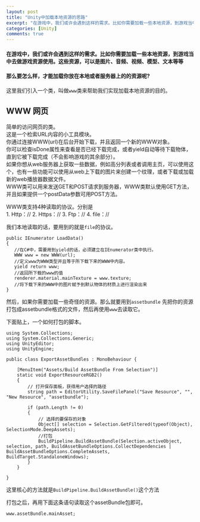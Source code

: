 ```yaml
---
layout: post
title: "Unity中加载本地资源的思路"
excerpt: "在游戏中，我们或许会遇到这样的需求。比如你需要加载一些本地资源，到游戏当中去做游戏资源使用。这些资源，可以是图片、音频、视频、模型、文本等等。那么要怎么样，才能加载你放在本地或者服务器上的的资源呢?"
categories: [Unity]
comments: true
---
```


#### 在游戏中，我们或许会遇到这样的需求。比如你需要加载一些本地资源，到游戏当中去做游戏资源使用。这些资源，可以是图片、音频、视频、模型、文本等等  
#### 那么要怎么样，才能加载你放在本地或者服务器上的的资源呢?

这里我们引入一个类，叫做`www`类来帮助我们实现加载本地资源的目的。  

## WWW 网页

简单的访问网页的类。  
这是一个检索URL内容的小工具模块。  
你通过连接WWW(url)在后台开始下载，并且返回一个新的WWW对象。  
你可以检查isDone属性来查看是否已经下载完成，或者yield自动等待下载物体，直到它被下载完成（不会影响游戏的其余部分）。  
如果你想从web服务器上获取一些数据，例如高分列表或者调用主页，可以使用这个，也有一些功能可以使用从web上下载的图片来创建一个纹理，或者下载或加载新的web播放器数据文件。   
WWW类可以用来发送GET和POST请求到服务器，WWW类默认使用GET方法，并且如果提供一个postData参数可用POST方法。   

WWW类支持4种读取的协议。分别是  
    1. Http：//
    2. Https：//
    3. Ftp：//
    4. file：//

我们本地读取的话，要用到的就是`file`的协议。  

    public IEnumerator LoadData()
    {
       //在C#中，需要用到yield的话，必须建立在IEnumerator类中执行。
       WWW www = new WWW(url);
       //定义www为WWW类型并且等于所下载下来的WWW中内容。
       yield return www;
       //返回所下载的www的值
       renderer.material.mainTexture = www.texture;
       //将下载下来的WWW中的图片赋予到默认物体的材质上进行渲染出来
    }


然后，如果你需要加载一些奇怪的资源。那么就要用到`assetbundle`
先把你的资源打包成assetbundle格式的文件，然后再使用`www`去读取它。

下面贴上，一个如何打包的脚本。  

    using System.Collections;
    using System.Collections.Generic;
    using UnityEditor;
    using UnityEngine;

    public class ExportAssetBundles : MonoBehaviour {

        [MenuItem("Assets/Build AssetBundle From Selection")]
        static void ExportResourceRGB2()
        {
            // 打开保存面板，获得用户选择的路径  
            string path = EditorUtility.SaveFilePanel("Save Resource", "", "New Resource", "assetbundle");

            if (path.Length != 0)
            {   
                // 选择的要保存的对象  
                Object[] selection = Selection.GetFiltered(typeof(Object), SelectionMode.DeepAssets);
                //打包  
                BuildPipeline.BuildAssetBundle(Selection.activeObject, selection, path, BuildAssetBundleOptions.CollectDependencies | BuildAssetBundleOptions.CompleteAssets, BuildTarget.StandaloneWindows);
            }
        }

    }

这里核心的方法就是`BuildPipeline.BuildAssetBundle()`这个方法  

打包之后，再用下面这条语句读取这个assetBundle包即可。  

    www.assetBundle.mainAsset;
